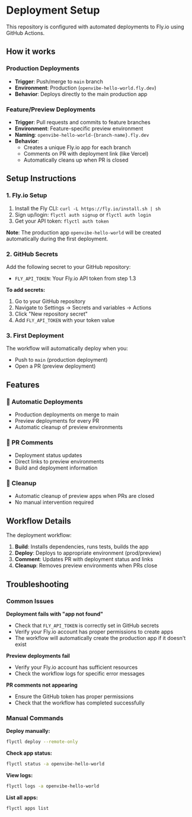 # Deployment Setup

This repository is configured with automated deployments to Fly.io using GitHub Actions.

## How it works

### Production Deployments
- **Trigger**: Push/merge to `main` branch
- **Environment**: Production (`openvibe-hello-world.fly.dev`)
- **Behavior**: Deploys directly to the main production app

### Feature/Preview Deployments
- **Trigger**: Pull requests and commits to feature branches
- **Environment**: Feature-specific preview environment
- **Naming**: `openvibe-hello-world-{branch-name}.fly.dev`
- **Behavior**: 
  - Creates a unique Fly.io app for each branch
  - Comments on PR with deployment link (like Vercel)
  - Automatically cleans up when PR is closed

## Setup Instructions

### 1. Fly.io Setup
1. Install the Fly CLI: `curl -L https://fly.io/install.sh | sh`
2. Sign up/login: `flyctl auth signup` or `flyctl auth login`
3. Get your API token: `flyctl auth token`

**Note**: The production app `openvibe-hello-world` will be created automatically during the first deployment.

### 2. GitHub Secrets
Add the following secret to your GitHub repository:

- `FLY_API_TOKEN`: Your Fly.io API token from step 1.3

**To add secrets:**
1. Go to your GitHub repository
2. Navigate to Settings → Secrets and variables → Actions
3. Click "New repository secret"
4. Add `FLY_API_TOKEN` with your token value

### 3. First Deployment
The workflow will automatically deploy when you:
- Push to `main` (production deployment)
- Open a PR (preview deployment)

## Features

### 🚀 Automatic Deployments
- Production deployments on merge to main
- Preview deployments for every PR
- Automatic cleanup of preview environments

### 💬 PR Comments
- Deployment status updates
- Direct links to preview environments
- Build and deployment information

### 🧹 Cleanup
- Automatic cleanup of preview apps when PRs are closed
- No manual intervention required

## Workflow Details

The deployment workflow:
1. **Build**: Installs dependencies, runs tests, builds the app
2. **Deploy**: Deploys to appropriate environment (prod/preview)
3. **Comment**: Updates PR with deployment status and links
4. **Cleanup**: Removes preview environments when PRs close

## Troubleshooting

### Common Issues

**Deployment fails with "app not found"**
- Check that `FLY_API_TOKEN` is correctly set in GitHub secrets
- Verify your Fly.io account has proper permissions to create apps
- The workflow will automatically create the production app if it doesn't exist

**Preview deployments fail**
- Verify your Fly.io account has sufficient resources
- Check the workflow logs for specific error messages

**PR comments not appearing**
- Ensure the GitHub token has proper permissions
- Check that the workflow has completed successfully

### Manual Commands

**Deploy manually:**
```bash
flyctl deploy --remote-only
```

**Check app status:**
```bash
flyctl status -a openvibe-hello-world
```

**View logs:**
```bash
flyctl logs -a openvibe-hello-world
```

**List all apps:**
```bash
flyctl apps list
```